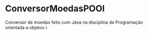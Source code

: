 # ConversorMoedasPOOI
Conversor de moedas feito com Java na disciplina de Programação orientada a objetos I.

